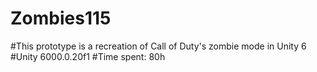 # Zombies115
#This prototype is a recreation of Call of Duty's zombie mode in Unity 6
#Unity 6000.0.20f1
#Time spent: 80h